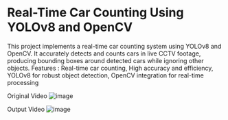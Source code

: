 # Real-Time Car Counting Using YOLOv8 and OpenCV
This project implements a real-time car counting system using YOLOv8 and OpenCV. It accurately detects and counts cars in live CCTV footage, producing bounding boxes around detected cars while ignoring other objects.
Features : Real-time car counting, High accuracy and efficiency, YOLOv8 for robust object detection, OpenCV integration for real-time processing

Original Video
![image](https://github.com/Aditiz07/Car-counter-practice-project-using-YOLOv8/assets/103147655/cd989f4c-13e9-477a-9719-31fa12e0a2ce)

Output Video
![image](https://github.com/Aditiz07/Car-counter-practice-project-using-YOLOv8/assets/103147655/29761c4d-5f6a-41a8-b24f-1b4a625019df)

